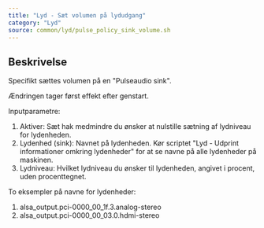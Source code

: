 ```yaml
---
title: "Lyd - Sæt volumen på lydudgang"
category: "Lyd"
source: common/lyd/pulse_policy_sink_volume.sh
---
```


## Beskrivelse
Specifikt sættes volumen på en "Pulseaudio sink".

Ændringen tager først effekt efter genstart.

Inputparametre:
1. Aktiver: Sæt hak medmindre du ønsker at nulstille sætning af lydniveau for lydenheden.
2. Lydenhed (sink): Navnet på lydenheden. Kør scriptet "Lyd - Udprint informationer omkring lydenheder" for at se navne på alle lydenheder på maskinen.
3. Lydniveau: Hvilket lydniveau du ønsker til lydenheden, angivet i procent, uden procenttegnet.

To eksempler på navne for lydenheder:
1. alsa_output.pci-0000_00_1f.3.analog-stereo
2. alsa_output.pci-0000_00_03.0.hdmi-stereo